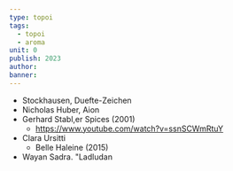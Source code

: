 ```yaml
---
type: topoi
tags:
  - topoi
  - aroma
unit: 0
publish: 2023
author: 
banner:
---
```

- Stockhausen, Duefte-Zeichen
- Nicholas Huber, Aion
- Gerhard Stabl,er Spices (2001)
	- https://www.youtube.com/watch?v=ssnSCWmRtuY
- Clara Ursitti
	- Belle Haleine (2015) 
- Wayan Sadra. "Ladludan